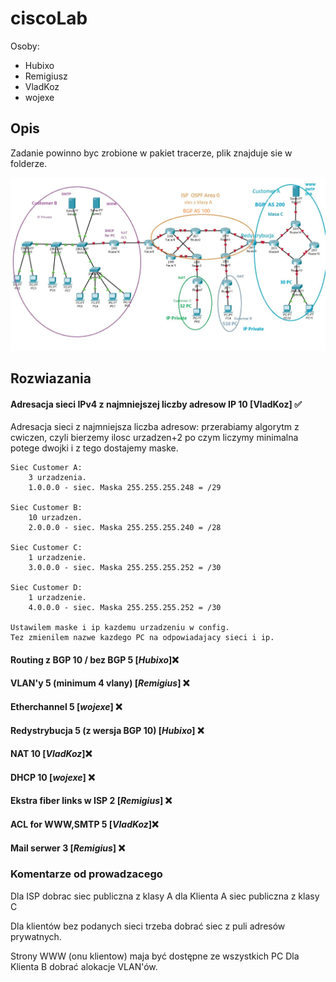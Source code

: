 # ciscoLab
Osoby:
* Hubixo
* Remigiusz
* VladKoz
* wojexe

## Opis
Zadanie powinno byc zrobione w pakiet tracerze, plik znajduje sie w folderze.

![img.png](img.png)
 
 
## Rozwiazania
 #### Adresacja sieci IPv4 z najmniejszej liczby adresow IP 10 [VladKoz] ✅
Adresacja sieci z najmniejsza liczba adresow:  przerabiamy algorytm z cwiczen, czyli bierzemy ilosc urzadzen+2 po czym liczymy minimalna potege dwojki i z tego dostajemy maske.
```
Siec Customer A:
    3 urzadzenia. 
    1.0.0.0 - siec. Maska 255.255.255.248 = /29

Siec Customer B:
    10 urzadzen. 
    2.0.0.0 - siec. Maska 255.255.255.240 = /28

Siec Customer C:
    1 urzadzenie. 
    3.0.0.0 - siec. Maska 255.255.255.252 = /30

Siec Customer D:
    1 urzadzenie. 
    4.0.0.0 - siec. Maska 255.255.255.252 = /30
    
Ustawilem maske i ip kazdemu urzadzeniu w config. 
Tez zmienilem nazwe kazdego PC na odpowiadajacy sieci i ip. 

```
#### Routing z BGP 10 / bez BGP 5 [_Hubixo_]❌

#### VLAN'y 5 (minimum 4 vlany) [_Remigius_] ❌

#### Etherchannel 5 [_wojexe_] ❌

#### Redystrybucja 5 (z wersja BGP 10) [_Hubixo_] ❌

#### NAT 10 [_VladKoz_]❌

#### DHCP 10 [_wojexe_] ❌

#### Ekstra fiber links w ISP 2 [_Remigius_] ❌

#### ACL for WWW,SMTP 5 [_VladKoz_]❌

#### Mail serwer 3 [_Remigius_] ❌

### Komentarze od prowadzacego
 Dla ISP dobrac siec publiczna z klasy A dla Klienta A siec publiczna z  klasy C

 Dla klientów bez podanych sieci trzeba dobrać siec z puli adresów prywatnych.

 Strony WWW (onu klientow) maja być dostępne ze wszystkich PC  Dla Klienta B dobrać alokacje VLAN'ów. 

